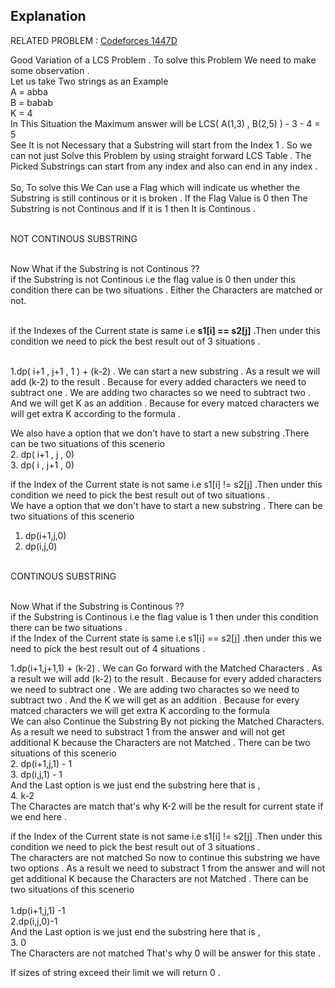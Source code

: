 ## Explanation

RELATED PROBLEM : [Codeforces 1447D](https://codeforces.com/contest/1447/problem/D)

Good Variation of a LCS Problem . To solve this Problem We need to make some observation . <br>
Let us take Two strings as an Example <br>
A = abba <br>
B = babab <br>
K = 4 <br>
In This Situation the Maximum answer will be LCS( A(1,3) , B(2,5) ) - 3 - 4 = 5 <br>
See It is not Necessary that a Substring will start from the Index 1 . So we can not just Solve this Problem by using straight forward LCS Table . The Picked Substrings can start from any index and also can end in any index . <br> <br>
So, To solve this We Can use a Flag which will indicate us whether the Substring is still continous or it is broken . If the Flag Value is 0 then The Substring is not Continous and If it is 1 then It is Continous . <br><br>

NOT CONTINOUS SUBSTRING <br><br>

Now What if the Substring is not Continous ?? <br>
if the Substring is not Continous i.e the flag value is 0 then under this condition there can be two situations . Either the Characters are matched or not.<br><br>


if the Indexes of the Current state is same i.e **s1[i] == s2[j]** .Then under this condition we need to pick the best result out of 3 situations .<br><br>

1.dp( i+1 , j+1 , 1 ) + (k-2) . We can start a new substring . As a result we will add (k-2) to the result . Because for every added characters we need to subtract one . We are adding two charactes so we need to subtract two . And we will get K as an addition . Because for every matced characters we will get extra K according to the formula .<br>

We also have a option that we don't have to start a new substring .There can be two situations of this scenerio <br> 
2. dp( i+1 , j , 0) <br>
3. dp( i , j+1 , 0) <br>

if the Index of the Current state is not same i.e s1[i] != s2[j] .Then under this condition we need to pick the best result out of two situations . <br>
We have a option that we don't have to start a new substring . There can be two situations of this scenerio <br> 
1. dp(i+1,j,0) <br>
2. dp(i,j,0) <br><br>

CONTINOUS SUBSTRING <br> <br>

Now What if the Substring is Continous ?? <br>
if the Substring is Continous i.e the flag value is 1 then under this condition there can be two situations . <br>
if the Index of the Current state is same i.e s1[i] == s2[j] .then under this we need to pick the best result out of 4 situations . <br>

1.dp(i+1,j+1,1) + (k-2) . We can Go forward with the Matched Characters . As a result we will add (k-2) to the result . Because for every added characters we need to subtract one . We are adding two charactes so we need to subtract two . And the K we will get as an addition . Because for every matced characters we will get extra K according to the formula <br>
We can also Continue the Substring By not picking the Matched Characters. As a result we need to substract 1 from the answer and will not get additional K because the Characters are not Matched . There can be two situations of this scenerio <br> 
2. dp(i+1,j,1) - 1 <br>
3. dp(i,j,1) - 1 <br>
And the Last option is we just end the substring here that is ,<br>
4. k-2<br>
The Charactes are match that's why K-2 will be the result for current state if we end here .

if the Index of the Current state is not same i.e s1[i] != s2[j] .Then under this condition we need to pick the best result out of 3 situations . <br>
The characters are not matched So now to continue this substring we have two options . As a result we need to substract 1 from the answer and will not get additional K because the Characters are not Matched . There can be two situations of this scenerio <br>  <br> 
1.dp(i+1,j,1) -1 <br>
2.dp(i,j,0)-1 <br>
And the Last option is we just end the substring here that is ,<br>
3. 0 <br>
The Characters are not matched That's why 0 will be answer for this state .


If sizes of string exceed their limit we will return 0 .